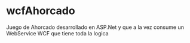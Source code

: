 # wcfAhorcado
 Juego de Ahorcado desarrollado en ASP.Net y que a la vez consume un WebService WCF que tiene toda la logica
